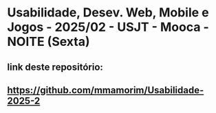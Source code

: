 # Usabilidade, Desev. Web, Mobile e Jogos - 2025/02 - USJT - Mooca - NOITE (Sexta)

## link deste repositório: 
## https://github.com/mmamorim/Usabilidade-2025-2


